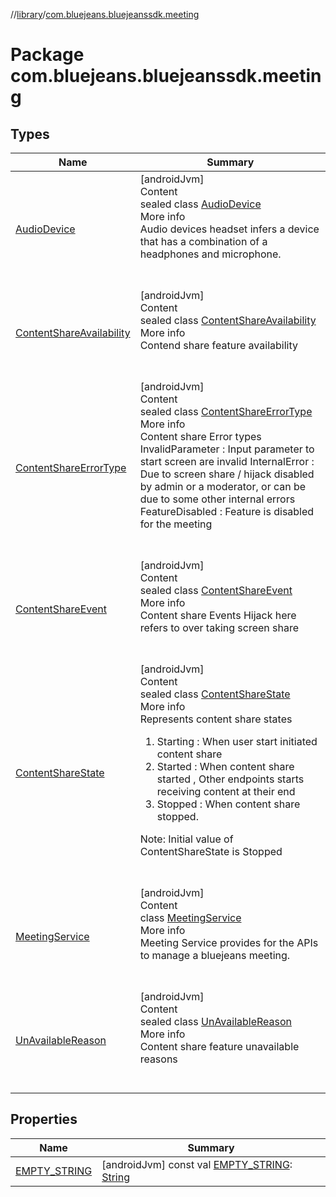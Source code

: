 //[library](../../index.md)/[com.bluejeans.bluejeanssdk.meeting](index.md)



# Package com.bluejeans.bluejeanssdk.meeting  


## Types  
  
|  Name |  Summary | 
|---|---|
| <a name="com.bluejeans.bluejeanssdk.meeting/AudioDevice///PointingToDeclaration/"></a>[AudioDevice](-audio-device/index.md)| <a name="com.bluejeans.bluejeanssdk.meeting/AudioDevice///PointingToDeclaration/"></a>[androidJvm]  <br>Content  <br>sealed class [AudioDevice](-audio-device/index.md)  <br>More info  <br>Audio devices headset infers a device that has a combination of a headphones and microphone.  <br><br><br>|
| <a name="com.bluejeans.bluejeanssdk.meeting/ContentShareAvailability///PointingToDeclaration/"></a>[ContentShareAvailability](-content-share-availability/index.md)| <a name="com.bluejeans.bluejeanssdk.meeting/ContentShareAvailability///PointingToDeclaration/"></a>[androidJvm]  <br>Content  <br>sealed class [ContentShareAvailability](-content-share-availability/index.md)  <br>More info  <br>Contend share feature availability  <br><br><br>|
| <a name="com.bluejeans.bluejeanssdk.meeting/ContentShareErrorType///PointingToDeclaration/"></a>[ContentShareErrorType](-content-share-error-type/index.md)| <a name="com.bluejeans.bluejeanssdk.meeting/ContentShareErrorType///PointingToDeclaration/"></a>[androidJvm]  <br>Content  <br>sealed class [ContentShareErrorType](-content-share-error-type/index.md)  <br>More info  <br>Content share Error types InvalidParameter : Input parameter to start screen are invalid InternalError : Due to screen share / hijack disabled by admin or a moderator, or     can be due to some other internal errors FeatureDisabled : Feature is disabled for the meeting  <br><br><br>|
| <a name="com.bluejeans.bluejeanssdk.meeting/ContentShareEvent///PointingToDeclaration/"></a>[ContentShareEvent](-content-share-event/index.md)| <a name="com.bluejeans.bluejeanssdk.meeting/ContentShareEvent///PointingToDeclaration/"></a>[androidJvm]  <br>Content  <br>sealed class [ContentShareEvent](-content-share-event/index.md)  <br>More info  <br>Content share Events Hijack here refers to over taking screen share  <br><br><br>|
| <a name="com.bluejeans.bluejeanssdk.meeting/ContentShareState///PointingToDeclaration/"></a>[ContentShareState](-content-share-state/index.md)| <a name="com.bluejeans.bluejeanssdk.meeting/ContentShareState///PointingToDeclaration/"></a>[androidJvm]  <br>Content  <br>sealed class [ContentShareState](-content-share-state/index.md)  <br>More info  <br>Represents content share states<ol><li>Starting : When user start initiated content share</li><li>Started : When content share started , Other endpoints starts receiving content at their end</li><li>Stopped : When content share stopped.</li></ol>Note: Initial value of ContentShareState is Stopped  <br><br><br>|
| <a name="com.bluejeans.bluejeanssdk.meeting/MeetingService///PointingToDeclaration/"></a>[MeetingService](-meeting-service/index.md)| <a name="com.bluejeans.bluejeanssdk.meeting/MeetingService///PointingToDeclaration/"></a>[androidJvm]  <br>Content  <br>class [MeetingService](-meeting-service/index.md)  <br>More info  <br>Meeting Service provides for the APIs to manage a bluejeans meeting.  <br><br><br>|
| <a name="com.bluejeans.bluejeanssdk.meeting/UnAvailableReason///PointingToDeclaration/"></a>[UnAvailableReason](-un-available-reason/index.md)| <a name="com.bluejeans.bluejeanssdk.meeting/UnAvailableReason///PointingToDeclaration/"></a>[androidJvm]  <br>Content  <br>sealed class [UnAvailableReason](-un-available-reason/index.md)  <br>More info  <br>Content share feature unavailable reasons  <br><br><br>|


## Properties  
  
|  Name |  Summary | 
|---|---|
| <a name="com.bluejeans.bluejeanssdk.meeting//EMPTY_STRING/#/PointingToDeclaration/"></a>[EMPTY_STRING](-e-m-p-t-y_-s-t-r-i-n-g.md)| <a name="com.bluejeans.bluejeanssdk.meeting//EMPTY_STRING/#/PointingToDeclaration/"></a> [androidJvm] const val [EMPTY_STRING](-e-m-p-t-y_-s-t-r-i-n-g.md): [String](https://kotlinlang.org/api/latest/jvm/stdlib/kotlin/-string/index.html)   <br>|

